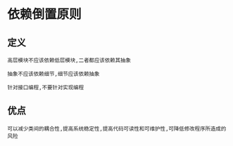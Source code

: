 # 依赖倒置原则

## 定义

    高层模块不应该依赖低层模块,二者都应该依赖其抽象
    
    抽象不应该依赖细节,细节应该依赖抽象
    
    针对接口编程,不要针对实现编程
    
## 优点
    可以减少类间的耦合性,提高系统稳定性,提高代码可读性和可维护性,可降低修改程序所造成的风险
    
